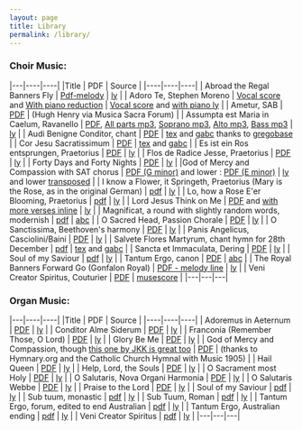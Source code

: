 ```yaml
---
layout: page
title: Library
permalink: /library/
---
```


### Choir Music:

|---|----|----|
|Title | PDF | Source |
|----|----|----|
| Abroad the Regal Banners Fly | [Pdf-melody](/pdf/hymns/AbroadTheRegal.pdf) | [ly](/pdf/hymns/AbroadTheRegal.ly) |
| Adoro Te, Stephen Moreno | [Vocal score](/pdf/AdoroTe-vocal.pdf) and [With piano reduction](/pdf/AdoroTe.pdf) | [Vocal score](/pdf/AdoroTe-vocal.ly) and [with piano ly](/pdf/hymns/AdoroTe.ly) |
| Ametur, SAB | [PDF](/pdf/AmeturChoir.pdf) | (Hugh Henry via Musica Sacra Forum) |
| Assumpta est Maria in Caelum, Ravanello | [PDF](/pdf/motets/Ravanello_Assumpta.pdf), [All parts mp3](/pdf/motets/Ravanello_Assumpta.mp3), [Soprano mp3](/pdf/motets/Rav-sop.mp3), [Alto mp3](/pdf/motets/Rav-alt.mp3), [Bass mp3](/pdf/motets/Rav-bas.mp3) | [ly](/pdf/motets/Ravanello_Assumpta.ly) |
| Audi Benigne Conditor, chant | [PDF](/pdf/chant/audiben.pdf) | [tex](/pdf/chant/audiben.tex) and [gabc](/pdf/chant/hy--audi_benigne_conditor--solesmes_1961.gabc) thanks to [gregobase](https://gregobase.selapa.net/chant.php?id=1830) |
| Cor Jesu Sacratissimum | [PDF](/pdf/corjesusacratissimum.pdf) | [tex](/pdf/corjesusacratissimum.tex) and [gabc](/pdf/corjesu.gabc) |
| Es ist ein Ros entsprungen, Praetorius | [PDF](/pdf/motets/Praetorius_einros.pdf) | [ly](/pdf/motets/Praetorius_einros.ly) |
| Flos de Radice Jesse, Praetorius | [PDF](/pdf/motets/Praetorius_flos.pdf) | [ly](/pdf/motets/Praetorius_flos.ly) |
| Forty Days and Forty Nights | [PDF](/pdf/hymns/FortyDays.pdf) | [ly](/pdf/hymns/FortyDays.ly) |
|God of Mercy and Compassion with SAT chorus | [PDF (G minor)](/pdf/hymns/GodofMercy.pdf) and lower : [PDF (E minor)](/pdf/hymns/GodofMercy-low.pdf) | [ly](/pdf/hymns/GodofMercy.ly) and lower [transposed](/pdf/hymns/GodofMercy-low.ly) |
| I know a Flower, it Springeth, Praetorius (Mary is the Rose, as in the original German) | [pdf](/pdf/motets/Iknowarose.pdf) | [ly](/pdf/motets/Iknowarose.ly) |
| Lo, how a Rose E'er Blooming, Praetorius | [pdf](/pdf/motets/lohowarose.pdf) | [ly](/pdf/motets/lohowarose.ly) |
| Lord Jesus Think on Me | [PDF](/pdf/hymns/LordJesusThink.pdf) and [with more verses inline](/pdf/LordJesus-choir.pdf) | [ly](/pdf/hymns/LordJesusThink.ly) |
| Magnificat, a round with slightly random words, modernish | [pdf](/pdf/motets/magnificat-cf.pdf) | [abc](/pdf/motets/magnificat-cf.abc) |
| O Sacred Head, Passion Chorale | [PDF](/pdf/hymns/OSacredHead.pdf) | [ly](/pdf/hymns/OSacredHead.ly) |
| O Sanctissima, Beethoven's harmony | [PDF](/pdf/motets/O_sanctissima.pdf) | [ly](/pdf/motets/O_sanctissima.ly) |
| Panis Angelicus, Casciolini/Baini | [PDF](/pdf/motets/Casciolini_Panis_Angelicus.pdf) | [ly](/pdf/motets/Casciolini_Panis_Angelicus.ly) |
| Salvete Flores Martyrum, chant hymn for 28th December | [pdf](/pdf/holyinno/salvete.pdf) | [tex](/pdf/holyinno/salvete.tex) and [gabc](/pdf/holyinno/salvete.gabc) |
| Sancta et Immaculata, Dering | [PDF](/pdf/dering/10-sanctaetimmac.pdf) | [ly](/pdf/dering/10-sanctaetimmac.ly) |
| Soul of my Saviour | [pdf](/pdf/organ/Soul-choir.pdf) | [ly](/pdf/organ/Soul-choir.ly) |
| Tantum Ergo, canon | [PDF](/pdf/motets/tantumergo-dp.pdf) | [abc](/pdf/motets/tantumergo-dp.abc) |
| The Royal Banners Forward Go (Gonfalon Royal) | [PDF - melody line](/pdf/hymns/TheRoyalBanners.pdf) | [ly](/pdf/hymns/TheRoyalBanners.ly) |
| Veni Creator Spiritus, Couturier | [PDF](/pdf/Veni_Creator_-_Couturier.pdf) | [musescore](/pdf/Veni_Creator_-_Couturier.mscz) |
|---|---|---|

### Organ Music:

|---|----|----|
|Title | PDF | Source |
|----|----|----|
| Adoremus in Aeternum | [PDF](/pdf/organ/adoremus.pdf) | [ly](/pdf/organ/adoremus.ly) |
| Conditor Alme Siderum | [PDF](/pdf/organ/ConditorAlme.pdf) | [ly](/pdf/organ/ConditorAlme.ly) |
| Franconia (Remember Those, O Lord) | [PDF](/pdf/organ/franconia.pdf) | [ly](/pdf/organ/franconia.ly) |
| Glory Be Me | [PDF](/pdf/organ/GloryBeMe.pdf) | [ly](/pdf/organ/GloryBeMe.ly) |
| God of Mercy and Compassion, though [this one by JKK is great too](https://forum.musicasacra.com/forum/discussion/13367/lent-or-septuagesima-hymn-god-of-mercy-and-compassion) | [PDF](/pdf/GodofMercy.pdf) | (thanks to Hymnary.org and the Catholic Church Hymnal with Music 1905) |
| Hail Queen | [PDF](/pdf/organ/HailQueen.pdf) | [ly](/pdf/organ/HailQueen.ly) |
| Help, Lord, the Souls | [PDF](/pdf/organ/HelpLord-Dundee.pdf) | [ly](/pdf/organ/HelpLord-Dundee.ly) |
| O Sacrament most Holy | [PDF](/pdf/organ/osacrament.pdf) | [ly](/pdf/organ/osacrament.ly) |
| O Salutaris, Nova Organi Harmonia | [PDF](/pdf/organ/OSalutarisNOH.pdf) | [ly](/pdf/organ/OSalutarisNOH.ly) |
| O Salutaris Webbe | [PDF](/pdf/organ/OSalutarisWebbe.pdf) | [ly](/pdf/organ/OSalutarisWebbe.ly) |
| Praise to the Lord | [PDF](/pdf/organ/PraisetotheLord.pdf) | [ly](/pdf/organ/PraisetotheLord.ly) |
| Soul of my Saviour | [pdf](/pdf/organ/Soul.pdf) | [ly](/pdf/organ/Soul.ly) |
| Sub tuum, monastic | [pdf](/pdf/organ/SubTuum-monastic.pdf) | [ly](/pdf/organ/SubTuum-monastic.ly) |
| Sub Tuum, Roman | [pdf](/pdf/organ/SubTuum-roman.pdf) | [ly](/pdf/organ/SubTuum-roman.ly) |
| Tantum Ergo, forum, edited to end Australian | [pdf](/pdf/organ/TantumErgo-forum.pdf) | [ly](/pdf/organ/TantumErgo-forum.ly) |
| Tantum Ergo, Australian ending | [pdf](/pdf/organ/Tantumergo.pdf) | [ly](/pdf/organ/Tantumergo.ly) |
| Veni Creator Spiritus | [pdf](/pdf/organ/VeniCreator.pdf) | [ly](/pdf/organ/VeniCreator.ly) |
|---|---|---|


